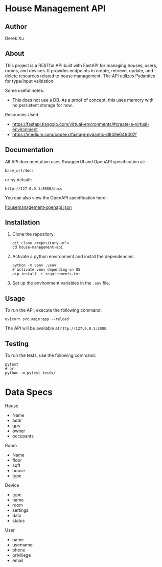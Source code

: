 # House Management API
## Author 
Derek Xu

## About
This project is a RESTful API built with FastAPI for managing houses, users, rooms, and devices. It provides endpoints to create, retrieve, update, and delete resources related to house management. The API utilizes Pydantics for type/input validation

Some useful notes:
- This does not use a DB. As a proof of concept, this uses memory with no persistent storage for now.

Resources Used:
- https://fastapi.tiangolo.com/virtual-environments/#create-a-virtual-environment
- https://medium.com/codenx/fastapi-pydantic-d809e046007f 

## Documentation
All API documentation uses SwaggerUI and OpenAPI specification at:

`base_url/docs`

or by default:

`http://127.0.0.1:8000/docs`

You can also view the OpenAPI specification here:

[housemanagement-openapi.json](housemanagement-openapi.json)

## Installation

1. Clone the repository:
   ```
   git clone <repository-url>
   cd house-management-api
   ```

2. Activate a python environment and install the dependencies:
   ```
   python -m venv .venv
   # activate venv depending on OS
   pip install -r requirements.txt
   ```

3. Set up the environment variables in the `.env` file.

## Usage

To run the API, execute the following command:

```
uvicorn src.main:app --reload
```

The API will be available at `http://127.0.0.1:8000`.

## Testing

To run the tests, use the following command:

```
pytest
# or
python -m pytest tests/
```

# Data Specs
House
- Name
- addr
- gps
- owner
- occupants

Room
- Name
- floor
- sqft
- house
- type

Device
- type
- name
- room
- settings
- data
- status

User
- name
- username
- phone
- privillege
- email
